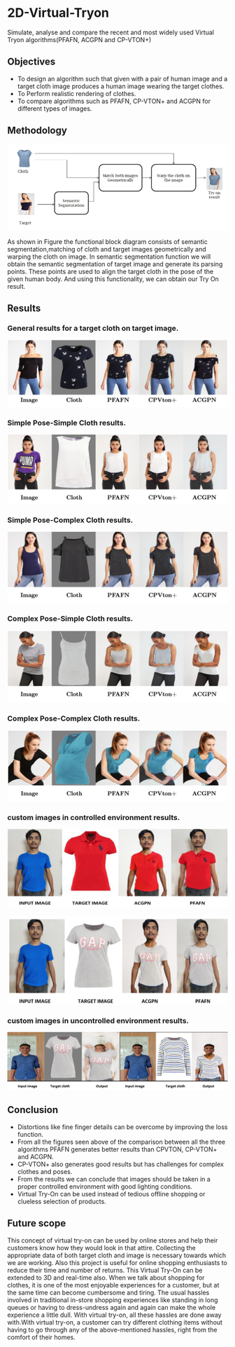 # 2D-Virtual-Tryon
Simulate, analyse and compare the recent and most widely used Virtual Tryon algorithms(PFAFN, ACGPN and CP-VTON+)
## Objectives
- To design an algorithm such that given with a pair of human image and a target cloth image produces a human image wearing the target clothes.
- To Perform realistic rendering of clothes.
- To compare algorithms such as PFAFN, CP-VTON+ and ACGPN for different types of images.
## Methodology
![Image text](/Images/1.png)

As shown in Figure the functional block diagram consists of semantic segmentation,matching of cloth and target images geometrically and warping the cloth on image. In semantic segmentation function we will obtain the semantic segmentation of target image and
generate its parsing points. These points are used to align the target cloth in the pose of the
given human body. And using this functionality, we can obtain our Try On result.

## Results
### General results for a target cloth on target image.
![Image text](/Images/8.png)
### Simple Pose-Simple Cloth results.
![Image text](/Images/9.png)
### Simple Pose-Complex Cloth results.
![Image text](/Images/10.png)
### Complex Pose-Simple Cloth results.
![Image text](/Images/11.png)
### Complex Pose-Complex Cloth results.
![Image text](/Images/12.png)
### custom images in controlled environment results.
![Image text](/Images/13.png)

![Image text](/Images/14.png)
### custom images in uncontrolled environment results.
![Image text](/Images/15.png)

## Conclusion
- Distortions like fine finger details can be overcome by improving the loss function.
- From all the figures seen above of the comparison between all the three algorithms PFAFN generates better results than CPVTON, CP-VTON+ and ACGPN.
-  CP-VTON+ also generates good results but has challenges for complex clothes and poses.
- From the results we can conclude that images should be taken in a proper controlled environment with good lighting conditions.
-  Virtual Try-On can be used instead of tedious offline shopping or clueless selection of products.

## Future scope
This concept of virtual try-on can be used by online stores and help their customers know how they would look in that attire. Collecting the appropriate data of both target cloth and image is necessary towards which we are working. Also this project is useful for online shopping enthusiasts to reduce their time and number of returns. This Virtual Try-On can be extended to 3D and real-time also. When we talk about shopping for clothes, it is one of the most enjoyable experiences for a customer, but at the same time can become cumbersome and tiring. The usual hassles involved in traditional in-store shopping experiences like standing in long queues or having to dress-undress again and again can make the whole experience a little dull. With
virtual try-on, all these hassles are done away with.With virtual try-on, a customer can try different clothing items without having to go through
any of the above-mentioned hassles, right from the comfort of their homes.





